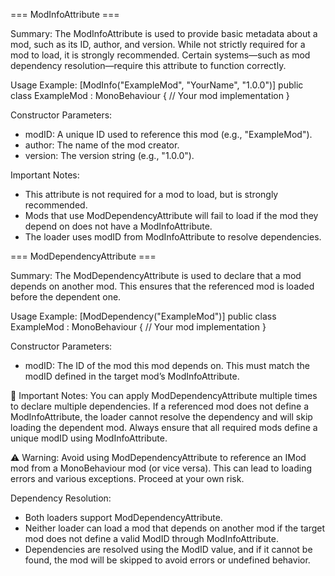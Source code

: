 === ModInfoAttribute ===

Summary:
The ModInfoAttribute is used to provide basic metadata about a mod, such as its ID, author, and version.
While not strictly required for a mod to load, it is strongly recommended. Certain systems—such as mod
dependency resolution—require this attribute to function correctly.

Usage Example:
[ModInfo("ExampleMod", "YourName", "1.0.0")]
public class ExampleMod : MonoBehaviour
{
    // Your mod implementation
}

Constructor Parameters:
- modID: A unique ID used to reference this mod (e.g., "ExampleMod").
- author: The name of the mod creator.
- version: The version string (e.g., "1.0.0").

Important Notes:
- This attribute is not required for a mod to load, but is strongly recommended.
- Mods that use ModDependencyAttribute will fail to load if the mod they depend on
  does not have a ModInfoAttribute.
- The loader uses modID from ModInfoAttribute to resolve dependencies.

=== ModDependencyAttribute ===

Summary:
The ModDependencyAttribute is used to declare that a mod depends on another mod.
This ensures that the referenced mod is loaded before the dependent one.

Usage Example:
[ModDependency("ExampleMod")]
public class ExampleMod : MonoBehaviour
{
    // Your mod implementation
}

Constructor Parameters:
- modID: The ID of the mod this mod depends on. This must match the modID defined
  in the target mod’s ModInfoAttribute.

📝 Important Notes:
You can apply ModDependencyAttribute multiple times to declare multiple dependencies.
If a referenced mod does not define a ModInfoAttribute, the loader cannot resolve the dependency and will skip loading the dependent mod.
Always ensure that all required mods define a unique modID using ModInfoAttribute.

⚠️ Warning:
Avoid using ModDependencyAttribute to reference an IMod mod from a MonoBehaviour mod (or vice versa). This can lead to loading errors and various exceptions. Proceed at your own risk.

Dependency Resolution:
- Both loaders support ModDependencyAttribute.
- Neither loader can load a mod that depends on another mod if the target mod does not
  define a valid ModID through ModInfoAttribute.
- Dependencies are resolved using the ModID value, and if it cannot be found, the mod will
  be skipped to avoid errors or undefined behavior.